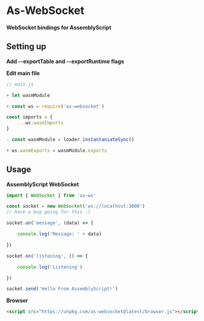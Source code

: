 # As-WebSocket
**WebSocket bindings for AssemblyScript**

## Setting up

**Add --exportTable and --exportRuntime flags**

**Edit main file**

```js
// main.js

+ let wasmModule

+ const ws = require('as-websocket')

const imports = {
    ...ws.wasmImports
}

- const wasmModule = loader.instantaniateSync()

+ ws.wasmExports = wasmModule.exports

```

## Usage

**AssemblyScript WebSocket**

```js
import { WebSocket } from 'as-ws'

const socket = new WebSocket('ws://localhost:3000')
// Have a bug going for this :(

socket.on('message', (data) => {

    console.log('Message: ' + data)

})

socket.on('listening', () => {

    console.log('Listening')

})

socket.send('Hello From AssemblyScript!')

```

**Browser**

```html
<script src="https://unpkg.com/as-websocket@latest/browser.js"></script>
```